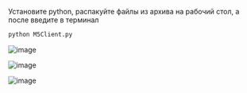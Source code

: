 Установите python, распакуйте файлы из архива на рабочий стол, а после введите в терминал
   ```bash
   python M5Client.py
   ```

![image](https://github.com/user-attachments/assets/a542f87c-d9d4-4307-9552-a958ab7a167c)

![image](https://github.com/user-attachments/assets/313aac73-c599-4465-bc65-7128a74c10d5)

![image](https://github.com/user-attachments/assets/6ecdfd27-7163-43ff-84da-b656c71cf789)
